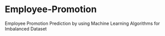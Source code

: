 # Employee-Promotion
Employee Promotion Prediction by using Machine Learning Algorithms for Imbalanced Dataset
